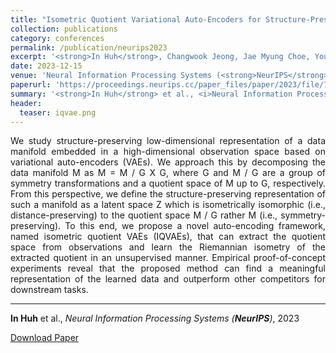 ```yaml
---
title: "Isometric Quotient Variational Auto-Encoders for Structure-Preserving Representation Learning"
collection: publications
category: conferences
permalink: /publication/neurips2023
excerpt: '<strong>In Huh</strong>, Changwook Jeong, Jae Myung Choe, Young-Gu Kim, Dae Sin Kim'
date: 2023-12-15
venue: 'Neural Information Processing Systems (<strong>NeurIPS</strong>)'
paperurl: 'https://proceedings.neurips.cc/paper_files/paper/2023/file/7af8e3dfefe6e3141144197b8fa44f79-Paper-Conference.pdf'
summary: '<strong>In Huh</strong> et al., <i>Neural Information Processing Systems (<strong>NeurIPS</strong>)</i>, 2023'
header:
  teaser: iqvae.png
---
```

<p align="justify">
We study structure-preserving low-dimensional representation of a data manifold embedded in a high-dimensional observation space based on variational auto-encoders (VAEs). We approach this by decomposing the data manifold M as M = M / G X G, where G and M / G are a group of symmetry transformations and a quotient space of M up to G, respectively. From this perspective, we define the structure-preserving representation of such a manifold as a latent space Z which is isometrically isomorphic (i.e., distance-preserving) to the quotient space M / G rather M (i.e., symmetry-preserving). To this end, we propose a novel auto-encoding framework, named isometric quotient VAEs (IQVAEs), that can extract the quotient space from observations and learn the Riemannian isometry of the extracted quotient in an unsupervised manner. Empirical proof-of-concept experiments reveal that the proposed method can find a meaningful representation of the learned data and outperform other competitors for downstream tasks.
</p>
<hr>

<strong>In Huh</strong> et al., <i>Neural Information Processing Systems (<strong>NeurIPS</strong>)</i>, 2023

[Download Paper](https://proceedings.neurips.cc/paper_files/paper/2023/file/7af8e3dfefe6e3141144197b8fa44f79-Paper-Conference.pdf)
